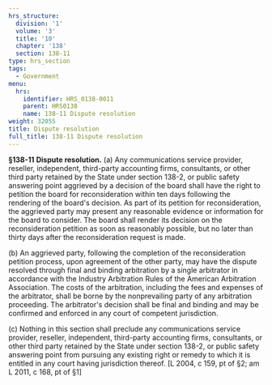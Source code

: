 ```yaml
---
hrs_structure:
  division: '1'
  volume: '3'
  title: '10'
  chapter: '138'
  section: 138-11
type: hrs_section
tags:
  - Government
menu:
  hrs:
    identifier: HRS_0138-0011
    parent: HRS0138
    name: 138-11 Dispute resolution
weight: 32055
title: Dispute resolution
full_title: 138-11 Dispute resolution
---
```

**§138-11** **Dispute resolution.** (a) Any communications service provider, reseller, independent, third-party accounting firms, consultants, or other third party retained by the State under section 138-2, or public safety answering point aggrieved by a decision of the board shall have the right to petition the board for reconsideration within ten days following the rendering of the board's decision. As part of its petition for reconsideration, the aggrieved party may present any reasonable evidence or information for the board to consider. The board shall render its decision on the reconsideration petition as soon as reasonably possible, but no later than thirty days after the reconsideration request is made.

(b) An aggrieved party, following the completion of the reconsideration petition process, upon agreement of the other party, may have the dispute resolved through final and binding arbitration by a single arbitrator in accordance with the Industry Arbitration Rules of the American Arbitration Association. The costs of the arbitration, including the fees and expenses of the arbitrator, shall be borne by the nonprevailing party of any arbitration proceeding. The arbitrator's decision shall be final and binding and may be confirmed and enforced in any court of competent jurisdiction.

(c) Nothing in this section shall preclude any communications service provider, reseller, independent, third-party accounting firms, consultants, or other third party retained by the State under section 138-2, or public safety answering point from pursuing any existing right or remedy to which it is entitled in any court having jurisdiction thereof. [L 2004, c 159, pt of §2; am L 2011, c 168, pt of §1]